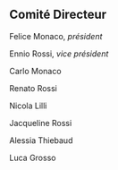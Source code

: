 ## Comité Directeur <sup>[ ](https://www.actes6.com/juridique/dirigeants_association_conseil_administration.htm#3)</sup>

Felice Monaco, _président_

Ennio Rossi, _vice président_

Carlo Monaco

Renato Rossi

Nicola Lilli

Jacqueline Rossi

Alessia Thiebaud

Luca Grosso
